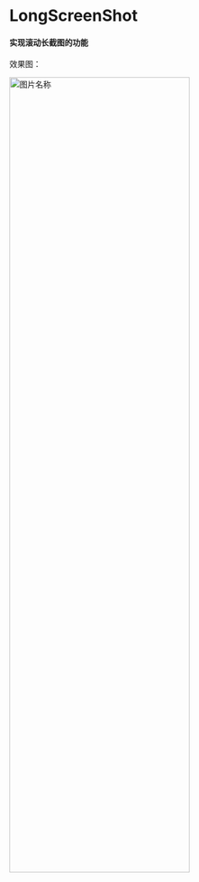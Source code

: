 # LongScreenShot

#### 实现滚动长截图的功能

效果图：

<img src="https://github.com/zengfw/LongScreenShot/blob/master/image/demo.gif" width=320 height=1408 alt="图片名称" align=center />
